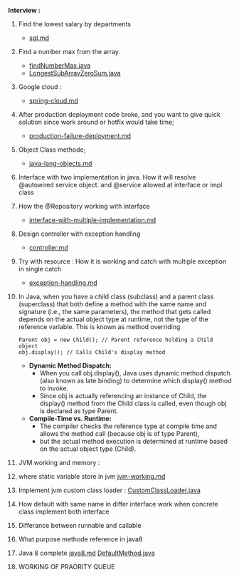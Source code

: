 **Interview :**
1. Find the lowest salary by departments
   - [sql.md](sql.md) 
2. Find a number max from the array.
   - [findNumberMax.java](findNumberMax.java)
   - [LongestSubArrayZeroSum.java](LongestSubArrayZeroSum.java)
3. Google cloud :
   - [spring-cloud.md](spring-cloud.md)
4. After production deployment code broke, and you want to give quick solution since work around 
    or hotfix would take time;
   - [production-failure-deployment.md](production-failure-deployment.md)
5. Object Class methode; 
   - [java-lang-objects.md](java-lang-objects.md)
6. Interface with two implementation in java. How it will resolve @autowired service object.
   and @service allowed at interface or impl class
7. How the @Repository working with interface 
   - [interface-with-multiple-implementation.md](interface-with-multiple-implimentation.md)
8. Design controller with exception handling
   - [controller.md](controller.md)
9. Try with resource : How it is working and catch with multiple exception in single catch
   - [exception-handling.md](exception-handling.md)
10. In Java, when you have a child class (subclass) and a parent class (superclass) that both define a method with the same name and signature (i.e., the same parameters), 
    the method that gets called depends on the actual object type at runtime, not the type of the reference variable. This is known as method overriding
    
        Parent obj = new Child(); // Parent reference holding a Child object
        obj.display(); // Calls Child's display method

    - **Dynamic Method Dispatch:** 
         - When you call obj.display(), Java uses dynamic method dispatch (also known as late binding) to determine which display() method to invoke.
         - Since obj is actually referencing an instance of Child, the display() method from the Child class is called, even though obj is declared as type Parent.
    - **Compile-Time vs. Runtime:** 
         - The compiler checks the reference type at compile time and allows the method call (because obj is of type Parent), 
         - but the actual method execution is determined at runtime based on the actual object type (Child).
11. JVM working and memory :
12. where static variable store in jvm
     [jvm-working.md](jvm-working.md)
13. Implement jvm custom class loader : 
    [CustomClassLoader.java](program/CustomClassLoader.java)
14. How default with same name in differ interface work when concrete class implement both interface
15. Differance between runnable and callable
16. What purpose methode reference in java8 
17. Java 8 complete
     [java8.md](java8.md)
     [DefaultMethod.java](program/DefaultMethod.java)
18. WORKING OF PRAORITY QUEUE